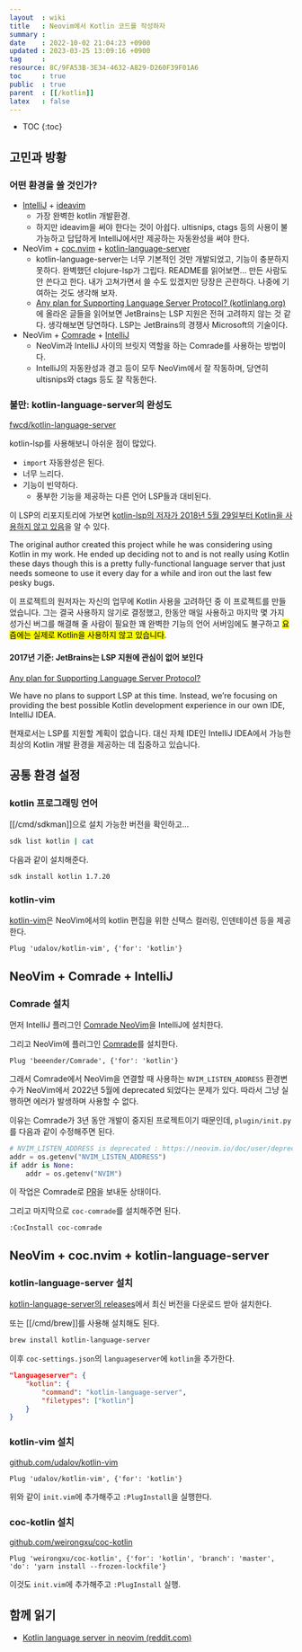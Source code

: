 ```yaml
---
layout  : wiki
title   : Neovim에서 Kotlin 코드를 작성하자
summary : 
date    : 2022-10-02 21:04:23 +0900
updated : 2023-03-25 13:09:16 +0900
tag     : 
resource: 8C/9FA53B-3E34-4632-A829-D260F39F01A6
toc     : true
public  : true
parent  : [[/kotlin]]
latex   : false
---
```

* TOC
{:toc}

## 고민과 방황

### 어떤 환경을 쓸 것인가?

- [IntelliJ]( https://www.jetbrains.com/ko-kr/idea/download/ ) + [ideavim]( https://github.com/JetBrains/ideavim )
    - 가장 완벽한 kotlin 개발환경.
    - 하지만 ideavim을 써야 한다는 것이 아쉽다. ultisnips, ctags 등의 사용이 불가능하고 답답하게 IntelliJ에서만 제공하는 자동완성을 써야 한다.
- NeoVim + [coc.nvim]( https://github.com/neoclide/coc.nvim ) + [kotlin-language-server]( https://github.com/fwcd/kotlin-language-server )
    - kotlin-language-server는 너무 기본적인 것만 개발되었고, 기능이 충분하지 못하다. 완벽했던 clojure-lsp가 그립다. README를 읽어보면... 만든 사람도 안 쓴다고 한다. 내가 고쳐가면서 쓸 수도 있겠지만 당장은 곤란하다. 나중에 기여하는 것도 생각해 보자.
    - [Any plan for Supporting Language Server Protocol? (kotlinlang.org)]( https://discuss.kotlinlang.org/t/any-plan-for-supporting-language-server-protocol/2471 )에 올라온 글들을 읽어보면 JetBrains는 LSP 지원은 전혀 고려하지 않는 것 같다. 생각해보면 당연하다. LSP는 JetBrains의 경쟁사 Microsoft의 기술이다.
- NeoVim + [Comrade]( https://github.com/beeender/Comrade ) + [IntelliJ]( https://www.jetbrains.com/ko-kr/idea/download/ )
    - NeoVim과 IntelliJ 사이의 브릿지 역할을 하는 Comrade를 사용하는 방법이다.
    - IntelliJ의 자동완성과 경고 등이 모두 NeoVim에서 잘 작동하며, 당연히 ultisnips와 ctags 등도 잘 작동한다.

### 불만: kotlin-language-server의 완성도

[fwcd/kotlin-language-server]( https://github.com/fwcd/kotlin-language-server )

kotlin-lsp를 사용해보니 아쉬운 점이 많았다.

- `import` 자동완성은 된다.
- 너무 느리다.
- 기능이 빈약하다.
    - 풍부한 기능을 제공하는 다른 언어 LSP들과 대비된다.

이 LSP의 리포지토리에 가보면 [kotlin-lsp의 저자가 2018년 5월 29일부터 Kotlin을 사용하지 않고 있음](https://github.com/fwcd/kotlin-language-server/commit/15357c781b880028822e06d277dee888912eb9c1#diff-b335630551682c19a781afebcf4d07bf978fb1f8ac04c6bf87428ed5106870f5R8 )을 알 수 있다.

>
The original author created this project while he was considering using Kotlin in my work.
He ended up deciding not to and is not really using Kotlin these days though this is a pretty fully-functional language server that just needs someone to use it every day for a while and iron out the last few pesky bugs.
>
이 프로젝트의 원저자는 자신의 업무에 Kotlin 사용을 고려하던 중 이 프로젝트를 만들었습니다.
그는 결국 사용하지 않기로 결정했고, 한동안 매일 사용하고 마지막 몇 가지 성가신 버그를 해결해 줄 사람이 필요한 꽤 완벽한 기능의 언어 서버임에도 불구하고 <mark>요즘에는 실제로 Kotlin을 사용하지 않고 있습니다</mark>.

#### 2017년 기준: JetBrains는 LSP 지원에 관심이 없어 보인다

[Any plan for Supporting Language Server Protocol?]( https://discuss.kotlinlang.org/t/any-plan-for-supporting-language-server-protocol/2471 )

>
We have no plans to support LSP at this time. Instead, we’re focusing on providing the best possible Kotlin development experience in our own IDE, IntelliJ IDEA.

현재로서는 LSP를 지원할 계획이 없습니다. 대신 자체 IDE인 IntelliJ IDEA에서 가능한 최상의 Kotlin 개발 환경을 제공하는 데 집중하고 있습니다.


## 공통 환경 설정
### kotlin 프로그래밍 언어

[[/cmd/sdkman]]으로 설치 가능한 버전을 확인하고...

```bash
sdk list kotlin | cat
```

다음과 같이 설치해준다.

```bash
sdk install kotlin 1.7.20
```

### kotlin-vim

[kotlin-vim]( https://github.com/udalov/kotlin-vim )은 NeoVim에서의 kotlin 편집을 위한 신택스 컬러링, 인덴테이션 등을 제공한다.

```viml
Plug 'udalov/kotlin-vim', {'for': 'kotlin'}
```

## NeoVim + Comrade + IntelliJ

### Comrade 설치

먼저 IntelliJ 플러그인 [Comrade NeoVim](https://plugins.jetbrains.com/plugin/12153-comrade-neovim )을 IntelliJ에 설치한다.

그리고 NeoVim에 플러그인 [Comrade]( https://github.com/beeender/Comrade )를 설치한다.

```viml
Plug 'beeender/Comrade', {'for': 'kotlin'}
```

그래서 Comrade에서 NeoVim을 연결할 때 사용하는 `NVIM_LISTEN_ADDRESS` 환경변수가 NeoVim에서 2022년 5월에 deprecated 되었다는 문제가 있다.
따라서 그냥 실행하면 에러가 발생하며 사용할 수 없다.

이유는 Comrade가 3년 동안 개발이 중지된 프로젝트이기 때문인데, `plugin/init.py`를 다음과 같이 수정해주면 된다.

```python
# NVIM_LISTEN_ADDRESS is deprecated : https://neovim.io/doc/user/deprecated.html
addr = os.getenv("NVIM_LISTEN_ADDRESS")
if addr is None:
    addr = os.getenv("NVIM")
```

이 작업은 Comrade로 [PR](https://github.com/beeender/Comrade/pull/33 )을 보내둔 상태이다.

그리고 마지막으로 `coc-comrade`를 설치해주면 된다.

```viml
:CocInstall coc-comrade
```

## NeoVim + coc.nvim + kotlin-language-server

### kotlin-language-server 설치

[kotlin-language-server의 releases]( https://github.com/fwcd/kotlin-language-server/releases )에서 최신 버전을 다운로드 받아 설치한다.

또는 [[/cmd/brew]]를 사용해 설치해도 된다.

```bash
brew install kotlin-language-server
```

이후 `coc-settings.json`의 `languageserver`에 `kotlin`을 추가한다.

```json
"languageserver": {
    "kotlin": {
        "command": "kotlin-language-server",
        "filetypes": ["kotlin"]
    }
}
```

### kotlin-vim 설치

[github.com/udalov/kotlin-vim]( https://github.com/udalov/kotlin-vim )

```viml
Plug 'udalov/kotlin-vim', {'for': 'kotlin'}
```

위와 같이 `init.vim`에 추가해주고 `:PlugInstall`을 실행한다.

### coc-kotlin 설치

[github.com/weirongxu/coc-kotlin]( https://github.com/weirongxu/coc-kotlin )

```viml
Plug 'weirongxu/coc-kotlin', {'for': 'kotlin', 'branch': 'master', 'do': 'yarn install --frozen-lockfile'}
```

이것도 `init.vim`에 추가해주고 `:PlugInstall` 실행.

## 함께 읽기

- [Kotlin language server in neovim (reddit.com)]( https://www.reddit.com/r/neovim/comments/pq6d29/kotlin_language_server_in_neovim/ )


